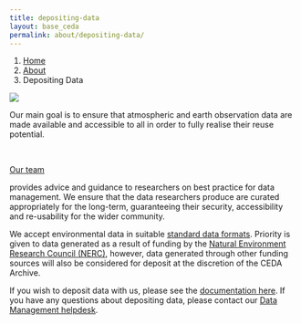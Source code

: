 ```yaml
---
title: depositing-data
layout: base_ceda
permalink: about/depositing-data/
---
```



<ol class="breadcrumb">
<li class="breadcrumb-item" id="breadcrumb-menu-home">
<a href="{{site.baseurl}}/">Home</a>
</li>
<li class="breadcrumb-item" id="breadcrumb-menu-about">
<a href="{{site.baseurl}}/about/">About</a>
</li>
<li class="breadcrumb-item" id="breadcrumb-menu-accessing-data">Depositing Data
</li> 
</ol>


<div class="row">
<div class="col-md-12">
<div class="row">
<div class="col-4">
<img src="{{site.baseurl}}\static\noaa-5hzjvgpg6vo-unsplash-300x0.jpg" class="img-fluid">
</div>
<div class="col-4">
            <p><span>Our main goal is to ensure that atmospheric and earth observation data are made available and accessible to all in order to fully realise their reuse potential.&nbsp;</span></p>
<p></p>
<p><a href="https://www.ceda.ac.uk/about/team/"><span></span></a></p>
</div>
<div class="col-4 text-right">
        
<span class="fa-stack fa-3x pull-right">
<i class="fas fa-circle fa-stack-2x text-primary"></i>
<i class="fas fa-upload fa-stack-1x fa-inverse"></i>
</span>
        
</div>
<br>
<div class="row">
<p>
<a href="https://www.ceda.ac.uk/about/team/"><span>Our team</span></a>
            
<span> provides advice and guidance to researchers on best practice for data management. We ensure that the data researchers produce are curated appropriately for the long-term, guaranteeing their security, accessibility and re-usability for the wider community.</span></p>

<p>We accept environmental data in suitable <a href="https://help.ceda.ac.uk/category/4423-formats">standard data formats</a>. Priority is given to data generated as a result of funding by the <a href="https://nerc.ukri.org/">Natural Environment Research Council (NERC)</a>, however, data generated through other funding sources will also be considered for deposit at the discretion of the CEDA Archive.</p>

<p><span>If you wish to deposit data with us, please see the </span><a href="https://help.ceda.ac.uk/category/13-archiving-data-with-ceda"><span>documentation here</span></a><span>.&nbsp;</span><span>If you have any questions about depositing data, please contact our </span><a href="mailto:data.management@ceda.ac.uk"><span>Data Management helpdesk</span></a><span>.</span></p>
        
</div>
</div>
</div>
</div>